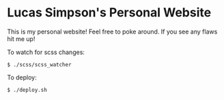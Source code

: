 # Lucas Simpson's Personal Website

This is my personal website! Feel free to poke around. If you see any flaws hit me up!

To watch for scss changes:
    
    $ ./scss/scss_watcher

To deploy:
    
    $ ./deploy.sh

    
